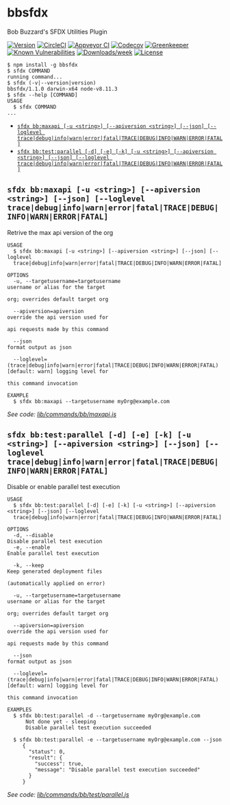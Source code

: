 bbsfdx
======

Bob Buzzard&#39;s SFDX Utilities Plugin

[![Version](https://img.shields.io/npm/v/bbsfdx.svg)](https://npmjs.org/package/bbsfdx)
[![CircleCI](https://circleci.com/gh/keirbowden/bbsfdx/tree/master.svg?style=shield)](https://circleci.com/gh/keirbowden/bbsfdx/tree/master)
[![Appveyor CI](https://ci.appveyor.com/api/projects/status/github/keirbowden/bbsfdx?branch=master&svg=true)](https://ci.appveyor.com/project/heroku/bbsfdx/branch/master)
[![Codecov](https://codecov.io/gh/keirbowden/bbsfdx/branch/master/graph/badge.svg)](https://codecov.io/gh/keirbowden/bbsfdx)
[![Greenkeeper](https://badges.greenkeeper.io/keirbowden/bbsfdx.svg)](https://greenkeeper.io/)
[![Known Vulnerabilities](https://snyk.io/test/github/keirbowden/bbsfdx/badge.svg)](https://snyk.io/test/github/keirbowden/bbsfdx)
[![Downloads/week](https://img.shields.io/npm/dw/bbsfdx.svg)](https://npmjs.org/package/bbsfdx)
[![License](https://img.shields.io/npm/l/bbsfdx.svg)](https://github.com/keirbowden/bbsfdx/blob/master/package.json)

<!-- toc -->

<!-- tocstop -->
<!-- install -->
<!-- usage -->
```sh-session
$ npm install -g bbsfdx
$ sfdx COMMAND
running command...
$ sfdx (-v|--version|version)
bbsfdx/1.1.0 darwin-x64 node-v8.11.3
$ sfdx --help [COMMAND]
USAGE
  $ sfdx COMMAND
...
```
<!-- usagestop -->
<!-- commands -->
* [`sfdx bb:maxapi [-u <string>] [--apiversion <string>] [--json] [--loglevel trace|debug|info|warn|error|fatal|TRACE|DEBUG|INFO|WARN|ERROR|FATAL]`](#sfdx-bbmaxapi--u-string---apiversion-string---json---loglevel-tracedebuginfowarnerrorfataltracedebuginfowarnerrorfatal)
* [`sfdx bb:test:parallel [-d] [-e] [-k] [-u <string>] [--apiversion <string>] [--json] [--loglevel trace|debug|info|warn|error|fatal|TRACE|DEBUG|INFO|WARN|ERROR|FATAL]`](#sfdx-bbtestparallel--d--e--k--u-string---apiversion-string---json---loglevel-tracedebuginfowarnerrorfataltracedebuginfowarnerrorfatal)

## `sfdx bb:maxapi [-u <string>] [--apiversion <string>] [--json] [--loglevel trace|debug|info|warn|error|fatal|TRACE|DEBUG|INFO|WARN|ERROR|FATAL]`

Retrive the max api version of the org

```
USAGE
  $ sfdx bb:maxapi [-u <string>] [--apiversion <string>] [--json] [--loglevel 
  trace|debug|info|warn|error|fatal|TRACE|DEBUG|INFO|WARN|ERROR|FATAL]

OPTIONS
  -u, --targetusername=targetusername                                               username or alias for the target
                                                                                    org; overrides default target org

  --apiversion=apiversion                                                           override the api version used for
                                                                                    api requests made by this command

  --json                                                                            format output as json

  --loglevel=(trace|debug|info|warn|error|fatal|TRACE|DEBUG|INFO|WARN|ERROR|FATAL)  [default: warn] logging level for
                                                                                    this command invocation

EXAMPLE
  $ sfdx bb:maxapi --targetusername myOrg@example.com
```

_See code: [lib/commands/bb/maxapi.js](https://github.com/keirbowden/bbsfdx/blob/v1.1.0/lib/commands/bb/maxapi.js)_

## `sfdx bb:test:parallel [-d] [-e] [-k] [-u <string>] [--apiversion <string>] [--json] [--loglevel trace|debug|info|warn|error|fatal|TRACE|DEBUG|INFO|WARN|ERROR|FATAL]`

Disable or enable parallel test execution

```
USAGE
  $ sfdx bb:test:parallel [-d] [-e] [-k] [-u <string>] [--apiversion <string>] [--json] [--loglevel 
  trace|debug|info|warn|error|fatal|TRACE|DEBUG|INFO|WARN|ERROR|FATAL]

OPTIONS
  -d, --disable                                                                     Disable parallel test execution
  -e, --enable                                                                      Enable parallel test execution

  -k, --keep                                                                        Keep generated deployment files
                                                                                    (automatically applied on error)

  -u, --targetusername=targetusername                                               username or alias for the target
                                                                                    org; overrides default target org

  --apiversion=apiversion                                                           override the api version used for
                                                                                    api requests made by this command

  --json                                                                            format output as json

  --loglevel=(trace|debug|info|warn|error|fatal|TRACE|DEBUG|INFO|WARN|ERROR|FATAL)  [default: warn] logging level for
                                                                                    this command invocation

EXAMPLES
  $ sfdx bb:test:parallel -d --targetusername myOrg@example.com
      Not done yet - sleeping
      Disable parallel test execution succeeded
  
  $ sfdx bb:test:parallel -e --targetusername myOrg@example.com --json
     {
       "status": 0,
       "result": {
         "success": true,
         "message": "Disable parallel test execution succeeded"
       }
     }
```

_See code: [lib/commands/bb/test/parallel.js](https://github.com/keirbowden/bbsfdx/blob/v1.1.0/lib/commands/bb/test/parallel.js)_
<!-- commandsstop -->
